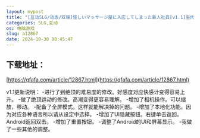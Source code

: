 ```yaml
---
layout: mypost
title: "[互动SLG/动态/双端]怪しいマッサージ屋に入店してしまった新人社員[v1.1]生肉"
categories: SLG,互动
os: 电脑游戏
slug: a12867
date: 2024-10-30 08:45:47
---
```


## 下载地址：

[https://qfafa.com/article/12867.html](https://qfafa.com/article/12867.html)

v1.1更新说明：
-进行了到绝顶的难易度的修改。好感度对应快感计变得容易上升。
-做了绝顶运动的修改。高潮变得更容易理解。
-增加了相机操作。可以缩放，移动。
-配备了全屏模式。这样就能解决掉的问题。
-增加了本地化功能。因为对应各种语言所以请从设定中选择。
-增加了UI隐藏按钮。右键单击返回。Android返回双击。
-增加了重置按钮。
-调整了Android的UI和屏幕显示。
-我做了一些其他的调整。